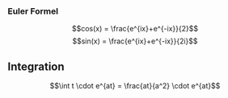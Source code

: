 ### Euler Formel
$$cos(x) = \frac{e^{ix}+e^{-ix}}{2}$$
$$sin(x) = \frac{e^{ix}+e^{-ix}}{2i}$$
## Integration

$$\int t \cdot e^{at} = \frac{at}{a^2} \cdot e^{at}$$


